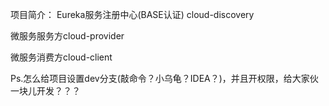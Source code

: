 项目简介：
Eureka服务注册中心(BASE认证) cloud-discovery

微服务服务方cloud-provider

微服务消费方cloud-client

Ps.怎么给项目设置dev分支(敲命令？小乌龟？IDEA？)，并且开权限，给大家伙一块儿开发？？？

